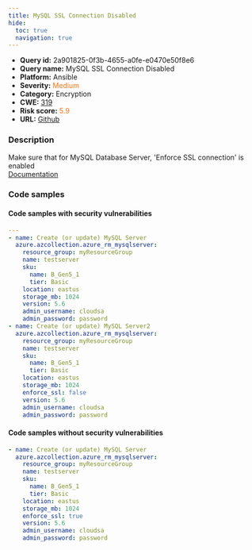 ```yaml
---
title: MySQL SSL Connection Disabled
hide:
  toc: true
  navigation: true
---
```


<style>
  .highlight .hll {
    background-color: #ff171742;
  }
  .md-content {
    max-width: 1100px;
    margin: 0 auto;
  }
</style>

-   **Query id:** 2a901825-0f3b-4655-a0fe-e0470e50f8e6
-   **Query name:** MySQL SSL Connection Disabled
-   **Platform:** Ansible
-   **Severity:** <span style="color:#ff7213">Medium</span>
-   **Category:** Encryption
-   **CWE:** <a href="https://cwe.mitre.org/data/definitions/319.html" onclick="newWindowOpenerSafe(event, 'https://cwe.mitre.org/data/definitions/319.html')">319</a>
-   **Risk score:** <span style="color:#ff7213">5.9</span>
-   **URL:** [Github](https://github.com/Checkmarx/kics/tree/master/assets/queries/ansible/azure/mysql_ssl_connection_disabled)

### Description
Make sure that for MySQL Database Server, 'Enforce SSL connection' is enabled<br>
[Documentation](https://docs.ansible.com/ansible/latest/collections/azure/azcollection/azure_rm_mysqlserver_module.html)

### Code samples
#### Code samples with security vulnerabilities
```yaml title="Positive test num. 1 - yaml file" hl_lines="3 23"
---
- name: Create (or update) MySQL Server
  azure.azcollection.azure_rm_mysqlserver:
    resource_group: myResourceGroup
    name: testserver
    sku:
      name: B_Gen5_1
      tier: Basic
    location: eastus
    storage_mb: 1024
    version: 5.6
    admin_username: cloudsa
    admin_password: password
- name: Create (or update) MySQL Server2
  azure.azcollection.azure_rm_mysqlserver:
    resource_group: myResourceGroup
    name: testserver
    sku:
      name: B_Gen5_1
      tier: Basic
    location: eastus
    storage_mb: 1024
    enforce_ssl: false
    version: 5.6
    admin_username: cloudsa
    admin_password: password

```


#### Code samples without security vulnerabilities
```yaml title="Negative test num. 1 - yaml file"
- name: Create (or update) MySQL Server
  azure.azcollection.azure_rm_mysqlserver:
    resource_group: myResourceGroup
    name: testserver
    sku:
      name: B_Gen5_1
      tier: Basic
    location: eastus
    storage_mb: 1024
    enforce_ssl: true
    version: 5.6
    admin_username: cloudsa
    admin_password: password

```

